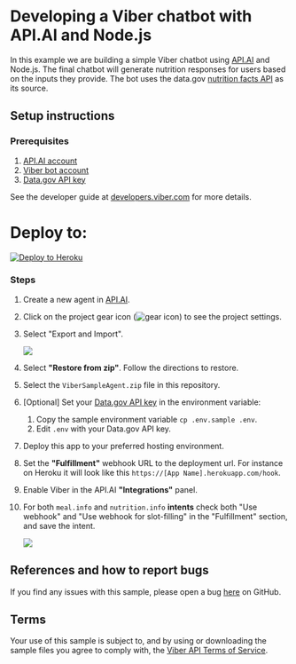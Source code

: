 # Developing a Viber chatbot with API.AI and Node.js

In this example we are building a simple Viber chatbot using [API.AI](https://api.ai) and Node.js. The final chatbot will generate nutrition responses for users based on the inputs they provide. The bot uses the data.gov [nutrition facts API](https://ndb.nal.usda.gov/ndb/) as its source.

## Setup instructions

### Prerequisites
 1. [API.AI account](https://api.ai)
 2. [Viber bot account](https://developers.viber.com)
 3. [Data.gov API key](https://api.data.gov/signup/)

See the developer guide at [developers.viber.com](https://developers.viber.com/docs/general/get-started/#get-started-with-bots/) for more details.

# Deploy to:
[![Deploy to Heroku](https://www.herokucdn.com/deploy/button.svg)](https://heroku.com/deploy)

### Steps
 1. Create a new agent in [API.AI](https://api.ai).
 1. Click on the project gear icon (![gear icon](img/API_AI_Project_Gear.png)) to see the project settings. 
 1. Select "Export and Import". 
 
	![](img/API_AI_Import.png)
	
 1. Select **"Restore from zip"**. Follow the directions to restore.
 1. Select the `ViberSampleAgent.zip` file in this repository.
 1. [Optional] Set your [Data.gov API key](https://api.data.gov/signup/) in the environment variable:
	 1. Copy the sample environment variable `cp .env.sample .env`. 
	 1. Edit `.env` with your Data.gov API key.
 1. Deploy this app to your preferred hosting environment.
 1. Set the **"Fulfillment"** webhook URL to the deployment url. For instance on Heroku it will look like this `https://[App Name].herokuapp.com/hook`.
 1. Enable Viber in the API.AI **"Integrations"** panel.
 1. For both `meal.info` and  `nutrition.info` **intents** check both "Use webhook" and "Use webhook for slot-filling" in the "Fulfillment" section, and save the intent. 

	![](img/API_AI_Webhook.png)

## References and how to report bugs
If you find any issues with this sample, please open a bug [here](../../issues/new) on GitHub.

## Terms
Your use of this sample is subject to, and by using or downloading the sample files you agree to comply with, the [Viber API Terms of Service](https://developers.viber.com/docs/general/api-terms-of-service/).
